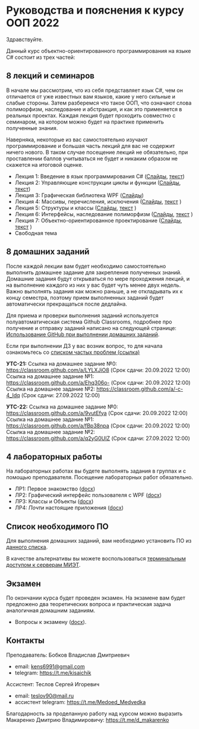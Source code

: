 Руководства и пояснения к курсу ООП 2022
========================================

Здравствуйте.

Данный курс объектно-ориентированного программирования на языке C# состоит из трех частей:

8 лекций и семинаров
--------------------
 В начале мы рассмотрим, что из себя представляет язык C#, чем он отличается от уже известных вам языков, какие у него сильные и слабые стороны. Затем разберемся
 что такое ООП, что означают слова полиморфизм, наследование и абстракция, и как это применяется в реальных проектах.
Каждая лекция будет проходить совместно с семинаром, на котором можно будет на практике применить полученные знания.

Наверняка, некоторые из вас самостоятельно изучают программирование и большая часть лекций для вас не содержит ничего нового. В таком случае посещение лекций не обязательно, при проставлении баллов учитываться не будет и никаким образом не скажется на итоговой оценке.

* Лекция 1: Введение в язык программирования C# ([Слайды](lectures/lecture1.pdf), [текст](lectures/lecture1.docx))
* Лекция 2: Управляющие конструкции циклы и функции ([Слайды](lectures/lecture2.pdf), [текст](lectures/lecture2.docx))
* Лекция 3: Графическая библиотека WPF ([Слайды](lectures/lecture3.pdf))
* Лекция 4: Массивы, перечисления, исключения ([Слайды](lectures/lecture4.pdf), [текст](lectures/lecture4.docx) )
* Лекция 5: Структуры и классы ([Слайды](lectures/lecture5.pdf), [текст](lectures/lecture5.docx) )
* Лекция 6: Интерфейсы, наследование полиморфизм ([Слайды](lectures/lecture6.pdf), [текст](lectures/lecture6.docx) )
* Лекция 7: Объектно-ориентированное проектирование ([Слайды](lectures/lecture7.pdf), [текст](lectures/lecture7.docx) )
* Свободная тема


8 домашних заданий
-------------------------------------
После каждой лекции вам будет необходимо самостоятельно выполнить домашнее задание для закрепления полученных знаний. Домашние задания будут открываться по мере проходжения лекций, и на выполнение каждого из них у вас будет чуть менее двух недель. Важно выполнять задания как можно раньше, а не откладывать их к концу семестра, поэтому прием выполненных заданий будет автоматически прекращаться после дедлайна.

Для приема и проверки выполнения заданий используется полуавтоматическая система Github Classrooms, подробнее про получение и отправку заданий написано на следующей странице:  [Использование GitHub при выполнении домашних заданий](using%20GitHub%20and%20home%20assignments.md).

Если при выполнении ДЗ у вас возник вопрос, то для начала ознакомьтесь со [списком частых проблем (ссылка)](homework_faq.md)

**УТС-21:**
Ссылка на домашнее задание №0: https://classroom.github.com/a/LYLXJiO8 (Срок сдачи: 20.09.2022 12:00)
Ссылка на домашнее задание №1: https://classroom.github.com/a/Ehq306o- (Срок сдачи: 20.09.2022 12:00)
Ссылка на домашнее задание №2: https://classroom.github.com/a/-c-4_Idq (Срок сдачи: 27.09.2022 12:00)

**УТС-22:**
Ссылка на домашнее задание №0: https://classroom.github.com/a/9vutEfya (Срок сдачи: 20.09.2022 12:00)
Ссылка на домашнее задание №1: https://classroom.github.com/a/fBp38npa (Срок сдачи: 20.09.2022 12:00)
Ссылка на домашнее задание №2: https://classroom.github.com/a/q2yG0UIZ (Срок сдачи: 27.09.2022 12:00)

4 лабораторных работы
-------------------

На лабораторных работах вы будете выполнять задания в группах и с помощью преподавателя. Посещение лабораторных работ обязательно.

* ЛР1: Первое знакомство ([docx](labs/lab1.docx))
* ЛР2: Графический интерфейс пользователя с WPF ([docx](labs/lab2.docx))
* ЛР3: Классы и Объекты ([docx](labs/lab3.docx))
* ЛР4: *Почти* настоящие приложения ([docx](labs/lab4.docx))


Список необходимого ПО
----------------------

Для выполнения домашних заданий, вам необходимо установить ПО из [данного списка](software.md).

В качестве альтернативы вы можете воспользоваться [терминальным доступом к серверам МИЭТ](remote%20desktop.md).


Экзамен
-------
По окончании курса будет проведен экзамен. На экзамене вам будет предложено два теоретических вопроса и практическая задача аналогичная домашним заданиям.

* Вопросы к экзамену ([docx](Вопросы%20к%20экзамену.docx)).


Контакты
--------
Преподаватель: Бобков Владислав Дмитриевич
* email: kens6991@gmail.com
* telegram: https://t.me/kisaichik

Ассистент: Теслов Сергей Игоревич
* email: teslov90@mail.ru 
* ассистент telegram: https://t.me/Medoed_Medvedka 

Благодарность за проделанную работу над курсом можно выразить Макаренко Дмитрию Владимировичу: https://t.me/d_makarenko 
